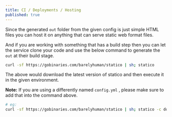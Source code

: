 ```yaml
---
title: CI / Deployments / Hosting
published: true
---
```


Since the generated `out` folder from the given config is just simple HTML files you can host it on anything that can serve static web format files.

And if you are working with something that has a build step then you can let the service clone your code and use the below command to generate the `out` at their build stage.

```sh
curl -sf https://gobinaries.com/barelyhuman/statico | sh; statico
```

The above would download the latest version of statico and then execute it in the given environment.

**Note:** If you are using a differently named `config.yml` , please make sure to add that into the command above.

```sh
# eg:
curl -sf https://gobinaries.com/barelyhuman/statico | sh; statico -c doc.statico.yml
```
